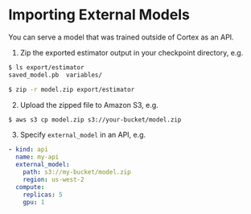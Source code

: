 # Importing External Models

You can serve a model that was trained outside of Cortex as an API.

1. Zip the exported estimator output in your checkpoint directory, e.g.

```bash
$ ls export/estimator
saved_model.pb  variables/

$ zip -r model.zip export/estimator
```

2. Upload the zipped file to Amazon S3, e.g.

```bash
$ aws s3 cp model.zip s3://your-bucket/model.zip
```

3. Specify `external_model` in an API, e.g.

```yaml
- kind: api
  name: my-api
  external_model:
    path: s3://my-bucket/model.zip
    region: us-west-2
  compute:
    replicas: 5
    gpu: 1
```
